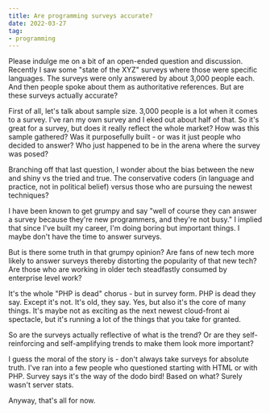 ```yaml
---
title: Are programming surveys accurate?
date: 2022-03-27
tag:
- programming
---
```

Please indulge me on a bit of an open-ended question and discussion.  Recently I saw some "state of the XYZ" surveys where those were specific languages. The surveys were only answered by about 3,000 people each.  And then people spoke about them as authoritative references. But are these surveys actually accurate?

<!--more-->

First of all, let's talk about sample size.  3,000 people is a lot when it comes to a survey. I've ran my own survey and I eked out about half of that. So it's great for a survey, but does it really reflect the whole market?  How was this sample gathered? Was it purposefully built - or was it just people who decided to answer?  Who just happened to be in the arena where the survey was posed?

Branching off that last question, I wonder about the bias between the new and shiny vs the tried and true.  The conservative coders (in language and practice, not in political belief) versus those who are pursuing the newest techniques?

I have been known to get grumpy and say "well of course they can answer a survey because they're new programmers, and they're not busy."  I implied that since I've built my career, I'm doing boring but important things. I maybe don't have the time to answer surveys.

But is there some truth in that grumpy opinion?  Are fans of new tech more likely to answer surveys thereby distorting the popularity of that new tech?  Are those who are working in older tech steadfastly consumed by enterprise level work?

It's the whole "PHP is dead" chorus - but in survey form.  PHP is dead they say. Except it's not. It's old, they say. Yes, but also it's the core of many things. It's maybe not as exciting as the next newest cloud-front ai spectacle, but it's running a lot of the things that you take for granted. 

So are the surveys actually reflective of what is the trend? Or are they self-reinforcing and self-amplifying trends to make them look more important?

I guess the moral of the story is - don't always take surveys for absolute truth.  I've ran into a few people who questioned starting with HTML or with PHP.  Survey says it's the way of the dodo bird!  Based on what? Surely wasn't server stats. 

Anyway, that's all for now.
